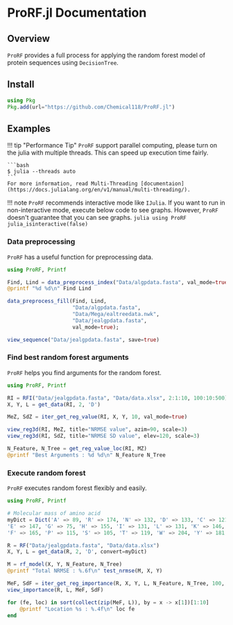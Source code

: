 # ProRF.jl Documentation
## Overview
`ProRF` provides a full process for applying the random forest model of protein sequences using `DecisionTree`.

## Install
```julia
using Pkg
Pkg.add(url="https://github.com/Chemical118/ProRF.jl")
```

## Examples
!!! tip "Performance Tip"
    `ProRF` support parallel computing, please turn on the julia with multiple threads. This can speed up execution time fairly.

    ```bash
    $ julia --threads auto
    ```
    For more information, read Multi-Threading [documentaion](https://docs.julialang.org/en/v1/manual/multi-threading/).

!!! note
    `ProRF` recommends interactive mode like `IJulia`. If you want to run in non-interactive mode, execute below code to see graphs. However, `ProRF` doesn't guarantee that you can see graphs.
    ```julia
    using ProRF
    julia_isinteractive(false)
    ```

### Data preprocessing
`ProRF` has a useful function for preprocessing data.
```julia
using ProRF, Printf

Find, Lind = data_preprocess_index("Data/algpdata.fasta", val_mode=true)
@printf "%d %d\n" Find Lind

data_preprocess_fill(Find, Lind,
                     "Data/algpdata.fasta",
                     "Data/Mega/ealtreedata.nwk",
                     "Data/jealgpdata.fasta",
                     val_mode=true);

view_sequence("Data/jealgpdata.fasta", save=true)
```

### Find best random forest arguments
`ProRF` helps you find arguments for the random forest.
```julia
using ProRF, Printf

RI = RFI("Data/jealgpdata.fasta", "Data/data.xlsx", 2:1:10, 100:10:500)
X, Y, L = get_data(RI, 2, 'D')

MeZ, SdZ = iter_get_reg_value(RI, X, Y, 10, val_mode=true)

view_reg3d(RI, MeZ, title="NRMSE value", azim=90, scale=3)
view_reg3d(RI, SdZ, title="NRMSE SD value", elev=120, scale=3)

N_Feature, N_Tree = get_reg_value_loc(RI, MZ)
@printf "Best Arguments : %d %d\n" N_Feature N_Tree
```

### Execute random forest
`ProRF` executes random forest flexibly and easily.
```julia
using ProRF, Printf

# Molecular mass of amino acid
myDict = Dict('A' => 89, 'R' => 174, 'N' => 132, 'D' => 133, 'C' => 121, 'Q' => 146,
'E' => 147, 'G' => 75, 'H' => 155, 'I' => 131, 'L' => 131, 'K' => 146, 'M' => 149, 
'F' => 165, 'P' => 115, 'S' => 105, 'T' => 119, 'W' => 204, 'Y' => 181, 'V' => 117)

R = RF("Data/jealgpdata.fasta", "Data/data.xlsx")
X, Y, L = get_data(R, 2, 'D', convert=myDict)

M = rf_model(X, Y, N_Feature, N_Tree)
@printf "Total NRMSE : %.6f\n" test_nrmse(M, X, Y)

MeF, SdF = iter_get_reg_importance(R, X, Y, L, N_Feature, N_Tree, 100, val_mode=true)
view_importance(R, L, MeF, SdF)

for (fe, loc) in sort(collect(zip(MeF, L)), by = x -> x[1])[1:10]
    @printf "Location %s : %.4f\n" loc fe
end
```